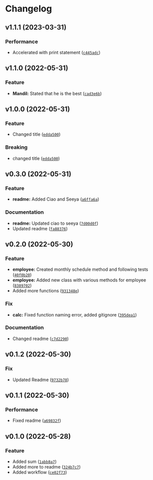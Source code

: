 # Changelog

<!--next-version-placeholder-->

## v1.1.1 (2023-03-31)
### Performance
* Accelerated with print statement ([`c445adc`](https://github.com/TrevorW-code/Test-Semantic-Release/commit/c445adcf96d8af72165ab3d1514d8d5331507fe5))

## v1.1.0 (2022-05-31)
### Feature
* **Mandil:** Stated that he is the best ([`cad3e6b`](https://github.com/TrevorW-code/Test-Semantic-Release/commit/cad3e6b2b673e6edf270a7ef137c715f26ac877c))

## v1.0.0 (2022-05-31)
### Feature
* Changed title ([`edda500`](https://github.com/TrevorW-code/Test-Semantic-Release/commit/edda5009a7d64d8a56bbe97bc9f59c7efa901891))

### Breaking
* changed title ([`edda500`](https://github.com/TrevorW-code/Test-Semantic-Release/commit/edda5009a7d64d8a56bbe97bc9f59c7efa901891))

## v0.3.0 (2022-05-31)
### Feature
* **readme:** Added Ciao and Seeya ([`a6ffa6a`](https://github.com/TrevorW-code/Test-Semantic-Release/commit/a6ffa6a33b37b9cace0a53f110bb375557bb5cb8))

### Documentation
* **readme:** Updated ciao to seeya ([`7d00d0f`](https://github.com/TrevorW-code/Test-Semantic-Release/commit/7d00d0fac3cdf2f805bad2c585eb8f2555b14a7f))
* Updated readme ([`fa88376`](https://github.com/TrevorW-code/Test-Semantic-Release/commit/fa8837677b91a84b0e5980cbdcd0fb1afa73adbc))

## v0.2.0 (2022-05-30)
### Feature
* **employee:** Created monthly schedule method and following tests ([`40f0b20`](https://github.com/TrevorW-code/Test-Semantic-Release/commit/40f0b20edcc91385bf4ed485410db932a37e520a))
* **employee:** Added new class with various methods for employee ([`8389702`](https://github.com/TrevorW-code/Test-Semantic-Release/commit/8389702a8496aadcee1c3aba5b542013cbac30bf))
* Added more functions ([`931348e`](https://github.com/TrevorW-code/Test-Semantic-Release/commit/931348eef4c191432339e4ee0e2c67d32e40e63b))

### Fix
* **calc:** Fixed function naming error, added gitignore ([`395dea1`](https://github.com/TrevorW-code/Test-Semantic-Release/commit/395dea1c5f3f2807773e29418b1c962c26173979))

### Documentation
* Changed readme ([`c7d2290`](https://github.com/TrevorW-code/Test-Semantic-Release/commit/c7d229097b1a3228e2de4d67b2b6b7435d659a56))

## v0.1.2 (2022-05-30)
### Fix
* Updated Readme ([`9732b78`](https://github.com/TrevorW-code/Test-Semantic-Release/commit/9732b7845c69c0df673505249cd9646770f73b73))

## v0.1.1 (2022-05-30)
### Performance
* Fixed readme ([`a69832f`](https://github.com/TrevorW-code/Test-Semantic-Release/commit/a69832ff61445542511f987a557bca8d6674cfb6))

## v0.1.0 (2022-05-28)
### Feature
* Added sum ([`1abb8a7`](https://github.com/TrevorW-code/Test-Semantic-Release/commit/1abb8a75434787e3596cd46a0ba8097db1f235df))
* Added more to readme ([`324b7c7`](https://github.com/TrevorW-code/Test-Semantic-Release/commit/324b7c71b51bf89e1c01c2d780f137e638625813))
* Added workflow ([`ce02f73`](https://github.com/TrevorW-code/Test-Semantic-Release/commit/ce02f7386a6d3e99a5f5eaa96adb9eeb4a003d8e))
